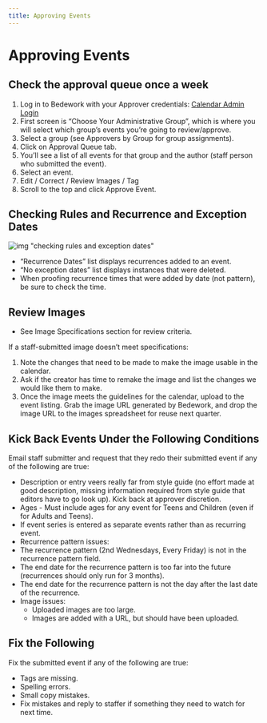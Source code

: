 ```yaml
---
title: Approving Events
---
```


# Approving Events

## Check the approval queue once a week

1.	Log in to Bedework with your Approver credentials: [Calendar Admin Login](https://events.library.nashville.org/caladmin)
1.	First screen is “Choose Your Administrative Group”, which is where you will select which group’s events you’re going to review/approve.
1.	Select a group (see Approvers by Group for group assignments).
1.	Click on Approval Queue tab.
1.	You’ll see a list of all events for that group and the author (staff person who submitted the event).
1.	Select an event.
1.	Edit / Correct / Review Images / Tag
1.	Scroll to the top and click Approve Event.

## Checking Rules and Recurrence and Exception Dates

![img "checking rules and exception dates"](../../src/img/checking-recurrence-rules.jpg)

-	“Recurrence Dates” list displays recurrences added to an event.
- “No exception dates” list displays instances that were deleted.
-	When proofing recurrence times that were added by date (not pattern), be sure to check the time.

## Review Images
- See Image Specifications section for review criteria.

If a staff-submitted image doesn’t meet specifications:
1.	Note the changes that need to be made to make the image usable in the calendar.
2.	Ask if the creator has time to remake the image and list the changes we would like them to make.
3.	Once the image meets the guidelines for the calendar, upload to the event listing. Grab the image URL generated by Bedework, and drop the image URL to the images spreadsheet for reuse next quarter.

## Kick Back Events Under the Following Conditions
Email staff submitter and request that they redo their submitted event if any of the following are true:
-	Description or entry veers really far from style guide (no effort made at good description, missing information required from style guide that editors have to go look up). Kick back at approver discretion.
-	Ages - Must include ages for any event for Teens and Children (even if for Adults and Teens).
-	If event series is entered as separate events rather than as recurring event.
-	Recurrence pattern issues:
-	The recurrence pattern (2nd Wednesdays, Every Friday) is not in the recurrence pattern field.
-	The end date for the recurrence pattern is too far into the future (recurrences should only run for 3 months).
-	The end date for the recurrence pattern is not the day after the last date of the recurrence.
-	Image issues:
    -	Uploaded images are too large.
    -	Images are added with a URL, but should have been uploaded.

## Fix the Following
Fix the submitted event if any of the following are true:
-	Tags are missing.
-	Spelling errors.
-	Small copy mistakes.
-	Fix mistakes and reply to staffer if something they need to watch for next time.
